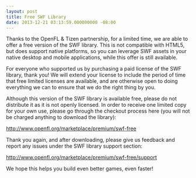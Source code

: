 ```yaml
---
layout: post
title: Free SWF Library
date: 2013-12-21 03:13:59.000000000 -08:00
---
```

Thanks to the OpenFL & Tizen partnership, for a limited time, we are able to offer a free version of the SWF library. This is not compatible with HTML5, but does support native platforms, so you can leverage SWF assets in your native desktop and mobile applications, while this offer is still available.<!--more-->

For everyone who supported us by purchasing a paid license of the SWF library, thank you! We will extend your license to include the period of time that free limited licenses are available, and are otherwise open to doing everything we can to ensure that we do the right thing by you.

Although this version of the SWF library is available free, please do not distribute it as it is not openly licensed. In order to receive one limited copy for your own use, please go through the checkout process here (you will not be charged anything to download the library):

<a href="http://www.openfl.org/marketplace/premium/swf-free" target="_blank">http://www.openfl.org/marketplace/premium/swf-free</a>

Thank you again, and after downloading, please give us feedback and report any issues under the SWF library support section:

<a href="http://www.openfl.org/marketplace/premium/swf-free/support" target="_blank">http://www.openfl.org/marketplace/premium/swf-free/support</a>

We hope this helps you build even better games, even faster!
